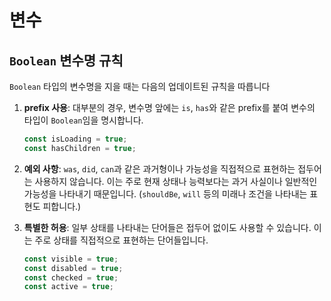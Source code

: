 # 변수

## `Boolean` 변수명 규칙

`Boolean` 타입의 변수명을 지을 때는 다음의 업데이트된 규칙을 따릅니다

1. **prefix 사용**: 대부분의 경우, 변수명 앞에는 `is`, `has`와 같은 prefix를 붙여 변수의 타입이 `Boolean`임을 명시합니다.

   ```ts
   const isLoading = true;
   const hasChildren = true;
   ```

2. **예외 사항**: `was`, `did`, `can`과 같은 과거형이나 가능성을 직접적으로 표현하는 접두어는 사용하지 않습니다. 이는 주로 현재 상태나 능력보다는 과거 사실이나 일반적인 가능성을 나타내기 때문입니다.
   (`shouldBe`, `will` 등의 미래나 조건을 나타내는 표현도 피합니다.)

3. **특별한 허용**: 일부 상태를 나타내는 단어들은 접두어 없이도 사용할 수 있습니다. 이는 주로 상태를 직접적으로 표현하는 단어들입니다.
   ```ts
   const visible = true;
   const disabled = true;
   const checked = true;
   const active = true;
   ```
